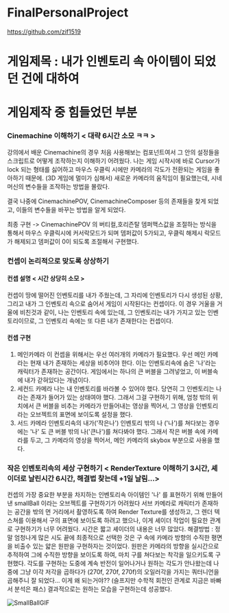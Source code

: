 # FinalPersonalProject
https://github.com/zif1519


# 게임제목 : 내가 인벤토리 속 아이템이 되었던 건에 대하여

# 게임제작 중 힘들었던 부분
### Cinemachine 이해하기 < 대략 6시간 소모 ㅋㅋ >
강의에서 배운 Cinemachine의 경우 처음 사용해보는 컴포넌트여서 그 안의 설정들을 스크립트로 어떻게 조작하는지 이해하기 어려웠다.
나는 게임 시작시에 바로 Cursor가 lock 되는 형태를 싫어하고 마우스 우클릭 시에만 카메라의 각도가 전환되는 게임을 좋아하기 때문에. (3D 게임에 멀미가 심해서)
새로운 카메라의 움직임이 필요했는데, 시네머신의 변수들을 조작하는 방법을 몰랐다.


결국 나중에 CinemachinePOV, CinemachineComposer 등의 존재들을 찾게 되었고, 이들의 변수들을 바꾸는 방법을 알게 되었다.

최종 구현 -> CinemachinePOV 의  버티컬,호리즌탈 뎀퍼맥스값을 조절하는 방식을 통해서 마우스 우클릭시에 커서락모드가 되며 뎀퍼값이 5가되고, 우클릭 해제시 락모드가 해제되고 뎀퍼값이 0이 되도록
조절해서 구현했다.

### 컨셉이 논리적으로 맞도록 상상하기
#### 컨셉 설명 < 시간 상당히 소모 >
컨셉이 땅에 떨어진 인벤토리를 내가 주웠는데, 그 자리에 인벤토리가 다시 생성된 상황, 그리고 내가 그 인벤토리 속으로 숨어서 게임이 시작된다는 컨셉이다.
이 경우 거울을 거울에 비친것과 같이, 나는 인벤토리 속에 있는데, 그 인벤토리는 내가 가지고 있는 인벤토리이므로, 그 인벤토리 속에는 또 다른 내가 존재한다는
컨셉이다.
#### 컨셉 구현
1. 메인카메라
이 컨셉을 위해서는 우선 여러개의 카메라가 필요했다. 우선 메인 카메라는 현재 내가 존재하는 세상을 비추어야 한다. 이는 인벤토리속에 숨은 '나'라는 캐릭터가 존재하는 공간이다.
게임에서는 하나의 큰 버블을 그려넣었고, 이 버블속에 내가 갇혀있다는 개념이다.
2. 세컨드 카메라
나는 내 인벤토리를 바라볼 수 있어야 했다. 당연히 그 인벤토리는 나라는 존재가 들어가 있는 상태여야 했다. 그래서 그걸 구현하기 위해, 엄청 밖의 위치에서 큰 버블을 비추는 카메라가
만들어내는 영상을 찍어서, 그 영상을 인벤토리라는 오브젝트의 표면에 보이도록 설정을 했다.
3. 서드 카메라
인벤토리속의 내가('작은나') 인벤토리 밖의 나 ('나')를 쳐다보는 경우에는 '나' 도 큰 버블 밖의 나('큰나')를 쳐다봐야 했다. 그래서 작은 버블 속에 카메라를 두고,
그 카메라의 영상을 찍어서, 메인 카메라의 skybox 부분으로 사용을 했다.
 

### 작은 인벤토리속의 세상 구현하기 < RenderTexture 이해하기 3시간, 셰이더로 날린시간 6시간, 해결법 찾는데 +1일 날림...>
컨셉의 가장 중요한 부분을 차지하는 인벤토리속 아이템인 '나' 를 표현하기 위해 만들어낸 smallBall 이라는 오브젝트를 구현하기가 어려웠다
서브 카메라로 캐릭터가 존재하는 공간을 밖의 먼 거리에서 촬영하도록 하여 Render Texture를 생성하고, 그 렌더 텍스쳐를 이용해서 구의 표면에
보이도록 하려고 했으나, 이게 셰이더 작업이 필요한 관계로 구현하기가 너무 어려웠다. 시간은 짧고 셰이더의 내용은 너무 많았다.
해결방법 : 정말 엄청나게 많은 시도 끝에 최종적으로 선택한 것은 구 속에 카메라 방향의 수직한 평면을 비출수 있는 얇은 원판을 구현하자는 것이었다.
원판은 카메라의 방향을 실시간으로 추적하여 그에 수직한 방향을 보이도록 하여, 마치 구를 쳐다보는 착각을 일으키도록 구현했다.
각도를 구현하는 도중에 계속 반전이 일어나거나 원하는 각도가 안나왔는데 나중에 그냥 이각 저각을 곱하다가 (270f, 270f, 270f)의 오일러각을
가지는 쿼터니언을 곱해주니 잘 되었다... 이게 왜 되는거야?? (슬프지만 수학적 회전인 관계로 지금은 바빠서 분석은 패스)
결과적으로는 원하는 모습을 구현하는데 성공했다.


![SmallBallGIF](https://github.com/Zif1519/FinalPersonalProject/assets/141081153/a1408da2-e59c-459d-9d06-e66651efdd31)
